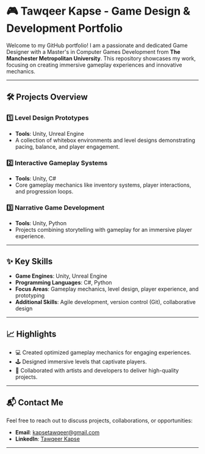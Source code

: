 # 🎮 Tawqeer Kapse - Game Design & Development Portfolio

Welcome to my GitHub portfolio! I am a passionate and dedicated Game Designer with a Master's in Computer Games Development from **The Manchester Metropolitan University**. This repository showcases my work, focusing on creating immersive gameplay experiences and innovative mechanics.

---

## 🛠️ **Projects Overview**

### 1️⃣ **Level Design Prototypes**
   - **Tools**: Unity, Unreal Engine
   - A collection of whitebox environments and level designs demonstrating pacing, balance, and player engagement.

### 2️⃣ **Interactive Gameplay Systems**
   - **Tools**: Unity, C#
   - Core gameplay mechanics like inventory systems, player interactions, and progression loops.

### 3️⃣ **Narrative Game Development**
   - **Tools**: Unity, Python
   - Projects combining storytelling with gameplay for an immersive player experience.

---

## ✨ **Key Skills**
- **Game Engines**: Unity, Unreal Engine
- **Programming Languages**: C#, Python
- **Focus Areas**: Gameplay mechanics, level design, player experience, and prototyping
- **Additional Skills**: Agile development, version control (Git), collaborative design

---

## 📈 **Highlights**
- 💻 Created optimized gameplay mechanics for engaging experiences.
- 🕹️ Designed immersive levels that captivate players.
- 🎨 Collaborated with artists and developers to deliver high-quality projects.

---

## 📬 **Contact Me**
Feel free to reach out to discuss projects, collaborations, or opportunities:
- **Email**: kapsetawqeer@gmail.com
- **LinkedIn**: [Tawqeer Kapse](https://www.linkedin.com/in/tawqeer-kapse-b85223159)

---
